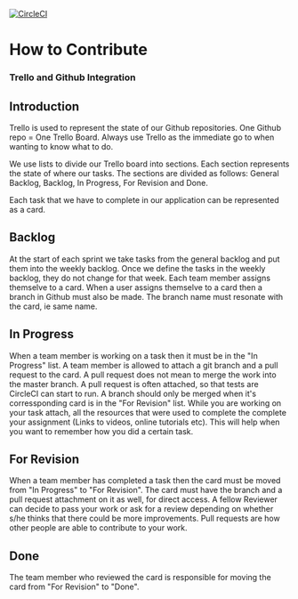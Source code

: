 [![CircleCI](https://circleci.com/gh/ApexCargos/FEBookingAndCollections/tree/master.svg?style=svg&circle-token=a77468460958a73e30e81b9a2bf0c34975cbbfd8)](https://circleci.com/gh/ApexCargos/FEBookingAndCollections/tree/master)
# How to Contribute
### Trello and Github Integration

## Introduction
Trello is used to represent the state of our Github repositories.
One Github repo = One Trello Board.
Always use Trello as the immediate go to when wanting to know what to do.

We use lists to divide our Trello board into sections. Each section represents the state of where our tasks.
The sections are divided as follows: General Backlog, Backlog, In Progress, For Revision and Done.

Each task that we have to complete in our application can be represented as a card.

## Backlog
At the start of each sprint we take tasks from the general backlog and put them into the weekly backlog. Once we
define the tasks in the weekly backlog, they do not change for that week. Each team member assigns themselve to a
card. When a user assigns themselve to a card then a branch in Github must also be made. The branch name must resonate
with the card, ie same name.

## In Progress
When a team member is working on a task then it must be in the "In Progress" list.
A team member is allowed to attach a git branch and a pull request to the card. A pull request
does not mean to merge the work into the master branch. A pull request is often attached,
so that tests are CircleCI can start to run. A branch should only be merged when it's corressponding
card is in the "For Revision" list. While you are working on your task attach, all the resources that
were used to complete the complete your assignment (Links to videos, online tutorials etc).
This will help when you want to remember how you did a certain task.

## For Revision
When a team member has completed a task then the card must be moved from "In Progress" to "For Revision".
The card must have the branch and a pull request attachment on it as well, for direct access. A fellow Reviewer
can decide to pass your work or ask for a review depending on whether s/he thinks that there could be more improvements.
Pull requests are how other people are able to contribute to your work.

## Done
The team member who reviewed the card is responsible for moving the card from "For Revision" to "Done".

